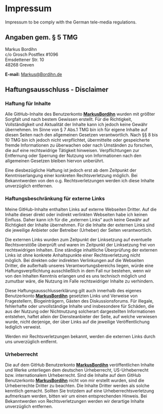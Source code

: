 # Impressum
Impressum to be comply with the German tele-media regulations.

## Angaben gem. § 5 TMG

Markus Bordihn<br>
c/o Grosch Postflex #1096<br>
Emsdettener Str. 10<br>
48268 Greven

**E-mail:** Markus@Bordihn.de

## Haftungsausschluss - Disclaimer

### Haftung für Inhalte

Alle GitHub-Inhalte des Benutzerkonto **[MarkusBordihn](https://github.com/MarkusBordihn)** wurden mit größter Sorgfalt und nach bestem Gewissen erstellt. Für die Richtigkeit, Vollständigkeit und Aktualität der Inhalte kann ich jedoch keine Gewähr übernehmen. Im Sinne von § 7 Abs.1 TMG bin ich für eigene Inhalte auf diesen Seiten nach den allgemeinen Gesetzen verantwortlich. Nach §§ 8 bis 10 TMG bin ich jedoch nicht verpflichtet, übermittelte oder gespeicherte fremde Informationen zu überwachen oder nach Umständen zu forschen, die auf eine rechtswidrige Tätigkeit hinweisen. Verpflichtungen zur Entfernung oder Sperrung der Nutzung von Informationen nach den allgemeinen Gesetzen bleiben hiervon unberührt.

Eine diesbezügliche Haftung ist jedoch erst ab dem Zeitpunkt der Kenntniserlangung einer konkreten Rechtsverletzung möglich.
Bei Bekanntwerden von den o.g. Rechtsverletzungen werden ich diese Inhalte unverzüglich entfernen.

### Haftungsbeschränkung für externe Links

Meine GitHub-Inhalte enthalten Links auf externe Webseiten Dritter. Auf die Inhalte dieser direkt oder indirekt verlinkten Webseiten habe ich keinen Einfluss. Daher kann ich für die „externen Links“ auch keine Gewähr auf Richtigkeit der Inhalte übernehmen. Für die Inhalte der externen Links sind die jeweilige Anbieter oder Betreiber (Urheber) der Seiten verantwortlich.

Die externen Links wurden zum Zeitpunkt der Linksetzung auf eventuelle Rechtsverstöße überprüft und waren im Zeitpunkt der Linksetzung frei von rechtswidrigen Inhalten. Eine ständige inhaltliche Überprüfung der externen Links ist ohne konkrete Anhaltspunkte einer Rechtsverletzung nicht möglich. Bei direkten oder indirekten Verlinkungen auf die Webseiten Dritter, die außerhalb unseres Verantwortungsbereichs liegen, würde eine Haftungsverpflichtung ausschließlich in dem Fall nur bestehen, wenn wir von den Inhalten Kenntnis erlangen und es uns technisch möglich und zumutbar wäre, die Nutzung im Falle rechtswidriger Inhalte zu verhindern.

Diese Haftungsausschlusserklärung gilt auch innerhalb des eigenes Benutzerkonto **[MarkusBordihn](https://github.com/MarkusBordihn)** gesetzten Links und Verweise von Fragestellern, Blogeinträgern, Gästen des Diskussionsforums. Für illegale, fehlerhafte oder unvollständige Inhalte und insbesondere für Schäden, die aus der Nutzung oder Nichtnutzung solcherart dargestellten Informationen entstehen, haftet allein der Diensteanbieter der Seite, auf welche verwiesen wurde, nicht derjenige, der über Links auf die jeweilige Veröffentlichung lediglich verweist.

Werden mir Rechtsverletzungen bekannt, werden die externen Links durch uns unverzüglich entfernt.

### Urheberrecht

Die auf dem GitHub Benutzerkonto **[MarkusBordihn](https://github.com/MarkusBordihn)** veröffentlichen Inhalte und Werke unterliegen dem deutschen Urheberrecht, US-Urheberrecht bzw. internationalem Urheberrecht.
Sind die Inhalte auf dem GitHub Benutzerkonto **[MarkusBordihn](https://github.com/MarkusBordihn)**  nicht von mir erstellt wurden, sind die Urheberrechte Dritter zu beachten. Die Inhalte Dritter werden als solche kenntlich gemacht. Sollten Sie trotzdem auf eine Urheberrechtsverletzung aufmerksam werden, bitten wir um einen entsprechenden Hinweis.
Bei Bekanntwerden von Rechtsverletzungen werden wir derartige Inhalte unverzüglich entfernen.
